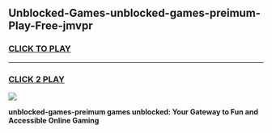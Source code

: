 
## Unblocked-Games-unblocked-games-preimum-Play-Free-jmvpr
<h3>
<a href="https://premium76.site?title=unblocked-games-preimum&ref=18A1">CLICK TO PLAY</a></h3>
<hr>

<h3>
<a href="https://premium76.site?title=unblocked-games-preimum&ref=18A1">CLICK 2 PLAY</a>
  
</h3>

<a href="https://premium76.site?title=unblocked-games-preimum&ref=18A1"><img src="https://clearcache.store/games.png"></a>


**unblocked-games-preimum games unblocked: Your Gateway to Fun and Accessible Online Gaming**
